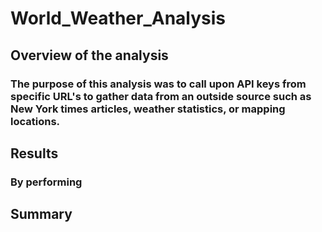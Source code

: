 # World_Weather_Analysis

## Overview of the analysis
### The purpose of this analysis was to call upon API keys from specific URL's to gather data from an outside source such as New York times articles, weather statistics, or mapping locations. 

## Results
### By performing 

## Summary 
###
